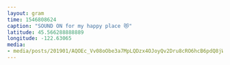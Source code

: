 ```yaml
---
layout: gram
time: 1546808624
caption: "SOUND ON for my happy place 😻"
latitude: 45.566288888889
longitude: -122.63065
media:
- media/posts/201901/AQOEc_Vv08oObe3a7MpLQDzx4OJoyQv2Dru8cRO6hcB6pdQ8jWAhpTZYQ8NY4uaHH5dNQ59_snGAbQbDpExEVKoGiVpYYhdc3J8QMm4_17944439260238643.mp4
---
```

